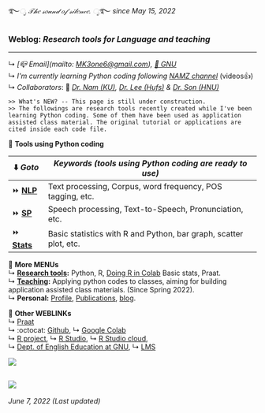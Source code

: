 ࿐*ೃ 𝒯𝒽𝑒 𝓈𝑜𝓊𝓃𝒹 𝑜𝒻 𝓈𝒾𝓁𝑒𝓃𝒸𝑒. ೃ*࿐     _since May 15, 2022_   
### Weblog: _Research tools for Language and teaching_
---  
↳ _[📪 Email](mailto: MK3one6@gmail.com), [🏢 GNU](https://englishedu.gnu.ac.kr)_   
↳ _I'm currently learning Python coding following_ [_NAMZ channel_](https://www.youtube.com/channel/UCKHB0ZiTVk8qUdqhVtnCUrA/featured) (videos👍)   
↳ _Collaborators_: 👥 _[Dr. Nam (KU)](https://github.com/hsnam95), [Dr. Lee (Hufs)](https://github.com/junkyuhufs) & [Dr. Son (HNU)](https://github.com/ms624atyale)_     
 
~~~
>> What's NEW? -- This page is still under construction. 
>> The followings are research tools recently created while I've been learning Python coding. Some of them have been used as application assisted class material. The original tutorial or applications are cited inside each code file.  
~~~
🔸 **Tools using Python coding**   

| ⬇️ _Goto_ | _Keywords (tools using Python coding are ready to use)_|   
|---------------|-----------------|  
| ⏩ **[NLP](/res/nlp_tools.md)** | Text processing, Corpus, word frequency, POS tagging, etc.|  
| ⏩ **[SP](/res/sp_tools.md)**  | Speech processing, Text-to-Speech, Pronunciation, etc.|  
| ⏩ **[Stats](/res/stats1.md)** | Basic statistics with R and Python, bar graph, scatter plot, etc. |   

🔸 **More MENUs**    
↳ **[Research tools](/res/tools.md):** Python, R, [Doing R in Colab](https://github.com/MK316/R_intro/blob/eaa0a0dc0738be31d6bd5958bab88beade1b90cd/01_How_to_do_R_in_colab.ipynb) Basic stats, Praat.  
↳ **[Teaching](/res/teaching.md):** Applying python codes to classes, aiming for building application assisted class materials. (Since Spring 2022).  
↳ **Personal:** [Profile](/res/profile.md), [Publications](/res/publications.md), [blog](/blog/blogmain.md).  


🔸 **Other WEBLINKs**   
↳ [Praat](https://www.fon.hum.uva.nl/praat/)   
↳ :octocat: [Github](https://www.github.com/), ↳ [Google Colab](https://colab.research.google.com/)  
↳ [R project](https://www.r-project.org/), ↳ [R Studio](https://www.rstudio.com/), ↳ [R Studio cloud](https://rstudio.cloud/),  
↳ [Dept. of English Education at GNU](https://englishedu.gnu.ac.kr), ↳ [LMS](https://rec.ac.kr/gnu)  
    

![](https://komarev.com/ghpvc/?username=MK316&color=blueviolet)

![](https://komarev.com/ghpvc/?username=your-github-username&label=VISIT+COUNT)
---
_June 7, 2022 (Last updated)_   
